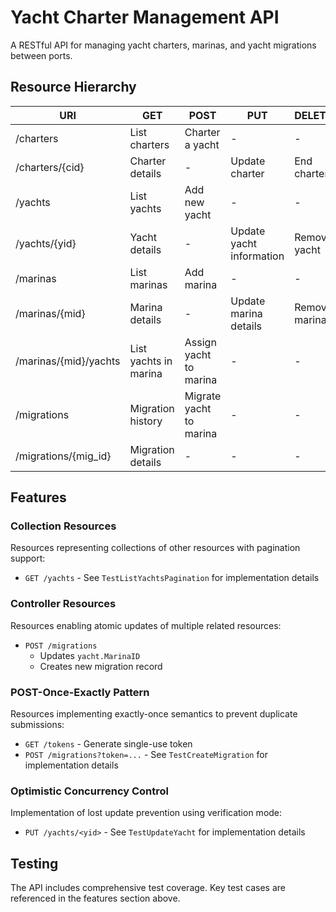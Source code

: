 # Yacht Charter Management API

A RESTful API for managing yacht charters, marinas, and yacht migrations between ports.

## Resource Hierarchy

| URI                   | GET                   | POST                    | PUT                      | DELETE        |
| --------------------- | --------------------- | ----------------------- | ------------------------ | ------------- |
| /charters             | List charters         | Charter a yacht         | -                        | -             |
| /charters/{cid}       | Charter details       | -                       | Update charter           | End charter   |
| /yachts               | List yachts           | Add new yacht           | -                        | -             |
| /yachts/{yid}         | Yacht details         | -                       | Update yacht information | Remove yacht  |
| /marinas              | List marinas          | Add marina              | -                        | -             |
| /marinas/{mid}        | Marina details        | -                       | Update marina details    | Remove marina |
| /marinas/{mid}/yachts | List yachts in marina | Assign yacht to marina  | -                        | -             |
| /migrations           | Migration history     | Migrate yacht to marina | -                        | -             |
| /migrations/{mig_id}  | Migration details     | -                       | -                        | -             |

## Features

### Collection Resources

Resources representing collections of other resources with pagination support:

- `GET /yachts` - See `TestListYachtsPagination` for implementation details

### Controller Resources

Resources enabling atomic updates of multiple related resources:

- `POST /migrations`
  - Updates `yacht.MarinaID`
  - Creates new migration record

### POST-Once-Exactly Pattern

Resources implementing exactly-once semantics to prevent duplicate submissions:

- `GET /tokens` - Generate single-use token
- `POST /migrations?token=...` - See `TestCreateMigration` for implementation details

### Optimistic Concurrency Control

Implementation of lost update prevention using verification mode:

- `PUT /yachts/<yid>` - See `TestUpdateYacht` for implementation details

## Testing

The API includes comprehensive test coverage. Key test cases are referenced in the features section above.
